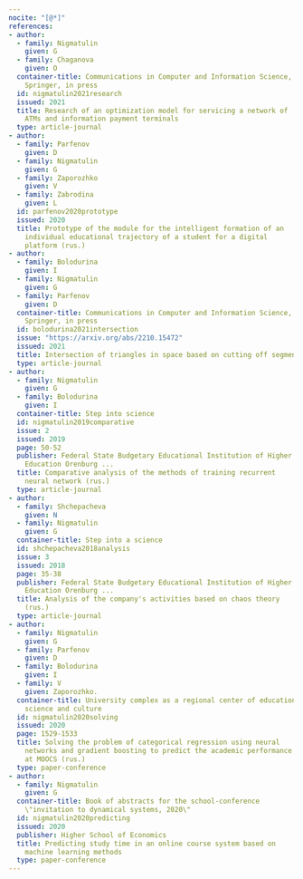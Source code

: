 ```yaml
---
nocite: "[@*]"
references:
- author:
  - family: Nigmatulin
    given: G
  - family: Chaganova
    given: O
  container-title: Communications in Computer and Information Science,
    Springer, in press
  id: nigmatulin2021research
  issued: 2021
  title: Research of an optimization model for servicing a network of
    ATMs and information payment terminals
  type: article-journal
- author:
  - family: Parfenov
    given: D
  - family: Nigmatulin
    given: G
  - family: Zaporozhko
    given: V
  - family: Zabrodina
    given: L
  id: parfenov2020prototype
  issued: 2020
  title: Prototype of the module for the intelligent formation of an
    individual educational trajectory of a student for a digital
    platform (rus.)
- author:
  - family: Bolodurina
    given: I
  - family: Nigmatulin
    given: G
  - family: Parfenov
    given: D
  container-title: Communications in Computer and Information Science,
    Springer, in press
  id: bolodurina2021intersection
  issue: "https://arxiv.org/abs/2210.15472"
  issued: 2021
  title: Intersection of triangles in space based on cutting off segment
  type: article-journal
- author:
  - family: Nigmatulin
    given: G
  - family: Bolodurina
    given: I
  container-title: Step into science
  id: nigmatulin2019comparative
  issue: 2
  issued: 2019
  page: 50-52
  publisher: Federal State Budgetary Educational Institution of Higher
    Education Orenburg ...
  title: Comparative analysis of the methods of training recurrent
    neural network (rus.)
  type: article-journal
- author:
  - family: Shchepacheva
    given: N
  - family: Nigmatulin
    given: G
  container-title: Step into a science
  id: shchepacheva2018analysis
  issue: 3
  issued: 2018
  page: 35-38
  publisher: Federal State Budgetary Educational Institution of Higher
    Education Orenburg ...
  title: Analysis of the company's activities based on chaos theory
    (rus.)
  type: article-journal
- author:
  - family: Nigmatulin
    given: G
  - family: Parfenov
    given: D
  - family: Bolodurina
    given: I
  - family: V
    given: Zaporozhko.
  container-title: University complex as a regional center of education,
    science and culture
  id: nigmatulin2020solving
  issued: 2020
  page: 1529-1533
  title: Solving the problem of categorical regression using neural
    networks and gradient boosting to predict the academic performance
    at MOOCS (rus.)
  type: paper-conference
- author:
  - family: Nigmatulin
    given: G
  container-title: Book of abstracts for the school-conference
    \"invitation to dynamical systems, 2020\"
  id: nigmatulin2020predicting
  issued: 2020
  publisher: Higher School of Economics
  title: Predicting study time in an online course system based on
    machine learning methods
  type: paper-conference
---
```


